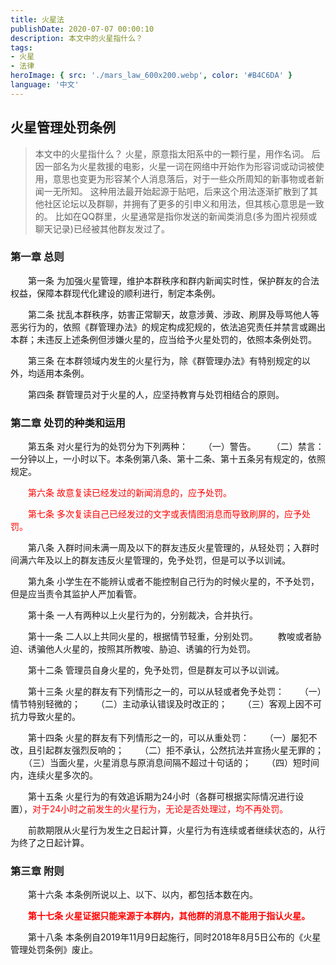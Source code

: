 ```yaml
---
title: 火星法
publishDate: 2020-07-07 00:00:10
description: 本文中的火星指什么？
tags:
- 火星
- 法律
heroImage: { src: './mars_law_600x200.webp', color: '#B4C6DA' }
language: '中文'
---
```


## 火星管理处罚条例
 
> 本文中的火星指什么？
> 火星，原意指太阳系中的一颗行星，用作名词。
后因一部名为火星救援的电影，火星一词在网络中开始作为形容词或动词被使用，意思也变更为形容某个人消息落后，对于一些众所周知的新事物或者新闻一无所知。
这种用法最开始起源于贴吧，后来这个用法逐渐扩散到了其他社区论坛以及群聊，并拥有了更多的引申义和用法，但其核心意思是一致的。
比如在QQ群里，火星通常是指你发送的新闻类消息(多为图片视频或聊天记录)已经被其他群友发过了。
 
### 第一章 总则
 
 　　第一条 为加强火星管理，维护本群秩序和群内新闻实时性，保护群友的合法权益，保障本群现代化建设的顺利进行，制定本条例。
 
 　　第二条 扰乱本群秩序，妨害正常聊天，故意涉黄、涉政、刷屏及辱骂他人等恶劣行为的，依照《群管理办法》的规定构成犯规的，依法追究责任并禁言或踢出本群；未违反上述条例但涉嫌火星的，应当给予火星处罚的，依照本条例处罚。
 
 　　第三条 在本群领域内发生的火星行为，除《群管理办法》有特别规定的以外，均适用本条例。
 
 　　第四条 群管理员对于火星的人，应坚持教育与处罚相结合的原则。
 
### 第二章 处罚的种类和运用
 
 　　第五条 对火星行为的处罚分为下列两种：
 　　（一）警告。
 　　（二）禁言：一分钟以上，一小时以下。本条例第八条、第十二条、第十五条另有规定的，依照规定。
 
 　　<font color="red">第六条 故意复读已经发过的新闻消息的，应予处罚。</font>
 
 　　<font color="red">第七条 多次复读自己已经发过的文字或表情图消息而导致刷屏的，应予处罚。</font>
 
 　　第八条 入群时间未满一周及以下的群友违反火星管理的，从轻处罚；入群时间满六年及以上的群友违反火星管理的，免予处罚，但是可以予以训诫。
 
 　　第九条 小学生在不能辨认或者不能控制自己行为的时候火星的，不予处罚，但是应当责令其监护人严加看管。
 
 　　第十条 一人有两种以上火星行为的，分别裁决，合并执行。
 
 　　第十一条 二人以上共同火星的，根据情节轻重，分别处罚。
 　　教唆或者胁迫、诱骗他人火星的，按照其所教唆、胁迫、诱骗的行为处罚。
 
 　　第十二条 管理员自身火星的，免予处罚，但是群友可以予以训诫。
 
 　　第十三条 火星的群友有下列情形之一的，可以从轻或者免予处罚：
 　　（一）情节特别轻微的；
 　　（二）主动承认错误及时改正的；
 　　（三）客观上因不可抗力导致火星的。
 
 　　第十四条 火星的群友有下列情形之一的，可以从重处罚：
 　　（一）屡犯不改，且引起群友强烈反响的；
 　　（二）拒不承认，公然抗法并宣扬火星无罪的；
 　　（三）当面火星，火星消息与原消息间隔不超过十句话的；
 　　（四）短时间内，连续火星多次的。
 
 　　第十五条 火星行为的有效追诉期为24小时（各群可根据实际情况进行设置），<font color="red">对于24小时之前发生的火星行为，无论是否处理过，均不再处罚。</font>

 　　前款期限从火星行为发生之日起计算，火星行为有连续或者继续状态的，从行为终了之日起计算。
 
### 第三章 附则
 
 　　第十六条 本条例所说以上、以下、以内，都包括本数在内。
 
 　　**<font color="red">第十七条 火星证据只能来源于本群内，其他群的消息不能用于指认火星。</font>**
 
 　　第十八条 本条例自2019年11月9日起施行，同时2018年8月5日公布的《火星管理处罚条例》废止。


 